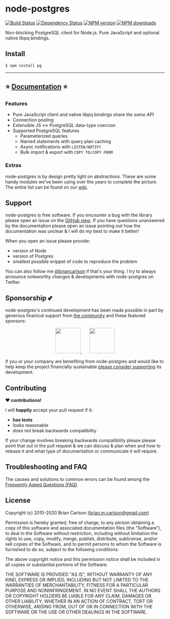 # node-postgres

[![Build Status](https://secure.travis-ci.org/brianc/node-postgres.svg?branch=master)](http://travis-ci.org/brianc/node-postgres)
[![Dependency Status](https://david-dm.org/brianc/node-postgres.svg)](https://david-dm.org/brianc/node-postgres)
<span class="badge-npmversion"><a href="https://npmjs.org/package/pg" title="View this project on NPM"><img src="https://img.shields.io/npm/v/pg.svg" alt="NPM version" /></a></span>
<span class="badge-npmdownloads"><a href="https://npmjs.org/package/pg" title="View this project on NPM"><img src="https://img.shields.io/npm/dm/pg.svg" alt="NPM downloads" /></a></span>

Non-blocking PostgreSQL client for Node.js.  Pure JavaScript and optional native libpq bindings.

## Install

```sh
$ npm install pg
```

---
## :star: [Documentation](https://node-postgres.com) :star:


### Features

* Pure JavaScript client and native libpq bindings share _the same API_
* Connection pooling
* Extensible JS ↔ PostgreSQL data-type coercion
* Supported PostgreSQL features
  * Parameterized queries
  * Named statements with query plan caching
  * Async notifications with `LISTEN/NOTIFY`
  * Bulk import & export with `COPY TO/COPY FROM`

### Extras

node-postgres is by design pretty light on abstractions.  These are some handy modules we've been using over the years to complete the picture.
The entire list can be found on our [wiki](https://github.com/brianc/node-postgres/wiki/Extras).

## Support

node-postgres is free software.  If you encounter a bug with the library please open an issue on the [GitHub repo](https://github.com/brianc/node-postgres). If you have questions unanswered by the documentation please open an issue pointing out how the documentation was unclear & I will do my best to make it better!

When you open an issue please provide:
- version of Node
- version of Postgres
- smallest possible snippet of code to reproduce the problem

You can also follow me [@briancarlson](https://twitter.com/briancarlson) if that's your thing. I try to always announce noteworthy changes & developments with node-postgres on Twitter.

## Sponsorship :two_hearts:

node-postgres's continued development has been made possible in part by generous finanical support from [the community](https://github.com/brianc/node-postgres/blob/master/SPONSORS.md) and these featured sponsors:

<div align="center">
<a href="https://www.timescale.com" target="_blank">
  <img height="80" src="https://node-postgres.com/timescale.svg" />
</a>
<img src="data:image/png;base64,iVBORw0KGgoAAAANSUhEUgAAABQAAAABCAQAAAB0m0auAAAADElEQVR42mNkIBIAAABSAAI2VLqiAAAAAElFTkSuQmCC" />
<a href="https://crate.io" target="_blank">
  <img height="80" src="https://node-postgres.com/crate-io.png" />
</a>
</div>

If you or your company are benefiting from node-postgres and would like to help keep the project financially sustainable [please consider supporting](https://github.com/sponsors/brianc) its development.


## Contributing

__:heart: contributions!__

I will __happily__ accept your pull request if it:
- __has tests__
- looks reasonable
- does not break backwards compatibility

If your change involves breaking backwards compatibility please please point that out in the pull request & we can discuss & plan when and how to release it and what type of documentation or communicate it will require.


## Troubleshooting and FAQ

The causes and solutions to common errors can be found among the [Frequently Asked Questions (FAQ)](https://github.com/brianc/node-postgres/wiki/FAQ)

## License

Copyright (c) 2010-2020 Brian Carlson (brian.m.carlson@gmail.com)

 Permission is hereby granted, free of charge, to any person obtaining a copy
 of this software and associated documentation files (the "Software"), to deal
 in the Software without restriction, including without limitation the rights
 to use, copy, modify, merge, publish, distribute, sublicense, and/or sell
 copies of the Software, and to permit persons to whom the Software is
 furnished to do so, subject to the following conditions:

 The above copyright notice and this permission notice shall be included in
 all copies or substantial portions of the Software.

 THE SOFTWARE IS PROVIDED "AS IS", WITHOUT WARRANTY OF ANY KIND, EXPRESS OR
 IMPLIED, INCLUDING BUT NOT LIMITED TO THE WARRANTIES OF MERCHANTABILITY,
 FITNESS FOR A PARTICULAR PURPOSE AND NONINFRINGEMENT. IN NO EVENT SHALL THE
 AUTHORS OR COPYRIGHT HOLDERS BE LIABLE FOR ANY CLAIM, DAMAGES OR OTHER
 LIABILITY, WHETHER IN AN ACTION OF CONTRACT, TORT OR OTHERWISE, ARISING FROM,
 OUT OF OR IN CONNECTION WITH THE SOFTWARE OR THE USE OR OTHER DEALINGS IN
 THE SOFTWARE.

